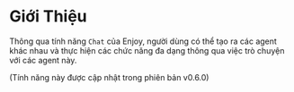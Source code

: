 # Giới Thiệu

Thông qua tính năng `Chat` của Enjoy, người dùng có thể tạo ra các agent khác nhau và thực hiện các chức năng đa dạng thông qua việc trò chuyện với các agent này.

(Tính năng này được cập nhật trong phiên bản v0.6.0)